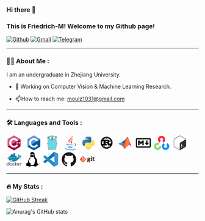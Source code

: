### Hi there 👋 
### This is Friedrich-M! Welcome to my Github page! 

[![Github](https://img.shields.io/badge/-Github-000?style=flat&logo=Github&logoColor=white)](https://github.com/Friedrich-M)
[![Gmail](https://img.shields.io/badge/-Gmail-c14438?style=flat&logo=Gmail&logoColor=white)](mailto:moulz1031@gmail.com)
[![Telegram](https://img.shields.io/badge/-Telegram-022?style=flat&logo=Telegram&logoColor=white)](https://telegram.me/Moulz1031)

<!-- <div align="center">
  <img src="https://media.giphy.com/media/dWesBcTLavkZuG35MI/giphy.gif" width="600" height="300"/>
</div> -->

---

### :man_technologist: About Me :
I am an undergraduate in Zhejiang University.

- :telescope: Working on Computer Vision & Machine Learning Research. 

- :mailbox:How to reach me: moulz1031@gmail.com 

---

### :hammer_and_wrench: Languages and Tools :
<div>
  <img src="https://github.com/devicons/devicon/blob/master/icons/cplusplus/cplusplus-original.svg" alt="cplusplus" width="40" height="40"/> &nbsp;
  <img src="https://github.com/devicons/devicon/blob/master/icons/c/c-original.svg" title="C" alt="C" width="40" height="40"/>&nbsp;
  <img src="https://github.com/devicons/devicon/blob/master/icons/go/go-original.svg" title="go" alt="go" width="40" height="40"/>&nbsp;
  <img src="https://github.com/devicons/devicon/blob/master/icons/java/java-original.svg" title="java" alt="java" width="40" height="40"/>&nbsp;
  <img src="https://github.com/devicons/devicon/blob/master/icons/python/python-original.svg" title="Python" alt="Python" width="40" height="40"/>&nbsp;
  <img src="https://github.com/devicons/devicon/blob/master/icons/rust/rust-plain.svg" title="Rust" alt="Rust" width="40" height="40"/>&nbsp;
  <img src="https://github.com/devicons/devicon/blob/master/icons/matlab/matlab-original.svg" title="Matlab" alt="Matlab" width="40" height="40"/>&nbsp;
  <img src="https://github.com/devicons/devicon/blob/master/icons/markdown/markdown-original.svg" title="Markdown" alt="Markdown" width="40" height="40"/>&nbsp;
  <img src="https://github.com/devicons/devicon/blob/master/icons/opencv/opencv-original.svg" title="Opencv" alt="Opencv" width="40" height="40"/>&nbsp;
  <img src="https://github.com/devicons/devicon/blob/master/icons/bash/bash-original.svg" title="Bash" alt="Bash" width="40" height="40"/>&nbsp;
  <img src="https://github.com/devicons/devicon/blob/master/icons/docker/docker-original-wordmark.svg" title="Docker" alt="Docker" width="40" height="40"/>&nbsp;
  <img src="https://github.com/devicons/devicon/blob/master/icons/linux/linux-plain.svg" title="Linux" alt="Linux" width="40" height="40"/>&nbsp;
  <img src="https://github.com/devicons/devicon/blob/master/icons/vscode/vscode-original.svg" title="Vscode" alt="Vscode" width="40" height="40"/>&nbsp;
  <img src="https://github.com/devicons/devicon/blob/master/icons/github/github-original.svg" title="Github" alt="Github" width="40" height="40"/>&nbsp;
  <img src="https://github.com/devicons/devicon/blob/master/icons/git/git-original-wordmark.svg" title="Git" **alt="Git" width="40" height="40"/>
</div>

---

### :fire: My Stats :
[![GitHub Streak](https://github-readme-streak-stats.herokuapp.com/?user=Friedrich-M&theme=nord)](https://git.io/streak-stats)

![Anurag's GitHub stats](https://github-readme-stats.vercel.app/api?username=Friedrich-M&show_icons=true&theme=nord)

<!-- [![Top Langs](https://github-readme-stats.vercel.app/api/top-langs/?username=Friedrich-M&theme=nord)](https://github.com/anuraghazra/github-readme-stats) -->
<!-- [![Top Langs](https://github-readme-stats.vercel.app/api/top-langs/?username=Friedrich-M&theme=nord&layout=compact)](https://github.com/anuraghazra/github-readme-stats) -->

<!-- ⭐️ From [kaliv](https://github.com/Friedrich-M) -->

